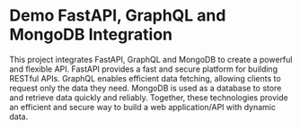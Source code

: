 # Demo FastAPI, GraphQL and MongoDB Integration

This project integrates FastAPI, GraphQL and MongoDB to create a powerful and flexible API. 
FastAPI provides a fast and secure platform for building RESTful APIs. GraphQL enables 
efficient data fetching, allowing clients to request only the data they need. MongoDB is 
used as a database to store and retrieve data quickly and reliably. Together, these 
technologies provide an efficient and secure way to build a web application/API with dynamic data.

